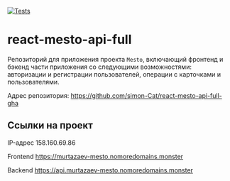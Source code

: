 [![Tests](https://github.com/yandex-praktikum/react-mesto-api-full-gha/actions/workflows/tests.yml/badge.svg)](https://github.com/yandex-praktikum/react-mesto-api-full-gha/actions/workflows/tests.yml)
# react-mesto-api-full
Репозиторий для приложения проекта `Mesto`, включающий фронтенд и бэкенд части приложения со следующими возможностями: авторизации и регистрации пользователей, операции с карточками и пользователями.

Адрес репозитория: https://github.com/simon-Cat/react-mesto-api-full-gha

## Ссылки на проект

IP-адрес 158.160.69.86

Frontend https://murtazaev-mesto.nomoredomains.monster

Backend https://api.murtazaev-mesto.nomoredomains.monster
